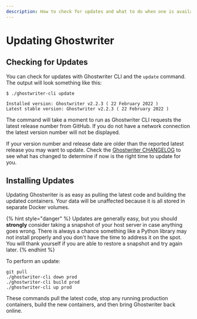 ```yaml
---
description: How to check for updates and what to do when one is available
---
```


# Updating Ghostwriter

## Checking for Updates

You can check for updates with Ghostwriter CLI and the `update` command. The output will look something like this:

```
$ ./ghostwriter-cli update

Installed version: Ghostwriter v2.2.3 ( 22 February 2022 )
Latest stable version: Ghostwriter v2.2.3 ( 22 February 2022 )
```

The command will take a moment to run as Ghostwriter CLI requests the latest release number from GitHub. If you do not have a network connection the latest version number will not be displayed.

If your version number and release date are older than the reported latest release you may want to update. Check the [Ghostwriter CHANGELOG](https://github.com/GhostManager/Ghostwriter/blob/master/CHANGELOG.md) to see what has changed to determine if now is the right time to update for you.

## Installing Updates

Updating Ghostwriter is as easy as pulling the latest code and building the updated containers. Your data will be unaffected because it is all stored in separate Docker volumes.

{% hint style="danger" %}
Updates are generally easy, but you should **strongly** consider taking a snapshot of your host server in case anything goes wrong. There is always a chance something like a Python library may not install properly and you don't have the time to address it on the spot. You will thank yourself if you are able to restore a snapshot and try again later.
{% endhint %}

To perform an update:

```
git pull
./ghostwriter-cli down prod
./ghostwriter-cli build prod
./ghostwriter-cli up prod
```

These commands pull the latest code, stop any running production containers, build the new containers, and then bring Ghostwriter back online.
